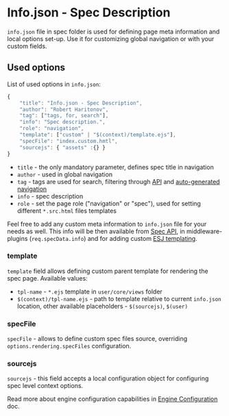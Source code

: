 # Info.json - Spec Description

`info.json` file in spec folder is used for defining page meta information and local options set-up. Use it for customizing global navigation or with your custom fields.

## Used options

List of used options in `info.json`:

```js
{
    "title": "Info.json - Spec Description",
    "author": "Robert Haritonov",
    "tag": ["tags, for, search"],
    "info": "Spec description.",
    "role": "navigation",
    "template": ["custom" | "$(context)/template.ejs"],
    "specFile": "index.custom.hmtl",
    "sourcejs": { "assets" :{} }
}
```

* `title` - the only mandatory parameter, defines spec title in navigation
* `author` - used in global navigation
* `tag` - tags are used for search, filtering through [API](/docs/api) and [auto-generated navigation](/docs/data-nav)
* `info` - spec description
* `role` - set the page role ("navigation" or "spec"), used for setting different `*.src.html` files templates

Feel free to add any custom meta information to `info.json` file for your needs as well. This info will be then available from [Spec API](/docs/api), in middleware-plugins (`req.specData.info`) and for adding custom [ESJ templating](/docs/base/#server-side-templating-engines).

### template

`template` field allows defining custom parent template for rendering the spec page. Available values:

* `tpl-name` - `*.ejs` template in `user/core/views` folder
* `$(context)/tpl-name.ejs` - path to template relative to current `info.json` location, other available placeholders - `$(sourcejs)`, `$(user)`

### specFile

`specFile` - allows to define custom spec files source, overriding `options.rendering.specFiles` configuration.

### sourcejs

`sourcejs` - this field accepts a local configuration object for configuring spec level context options.

Read more about engine configuration capabilities in [Engine Configuration](/docs/configuration) doc.